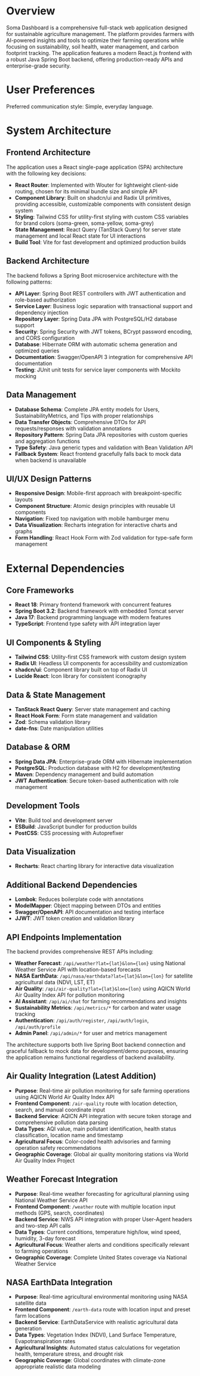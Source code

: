 # Overview

Soma Dashboard is a comprehensive full-stack web application designed for sustainable agriculture management. The platform provides farmers with AI-powered insights and tools to optimize their farming operations while focusing on sustainability, soil health, water management, and carbon footprint tracking. The application features a modern React.js frontend with a robust Java Spring Boot backend, offering production-ready APIs and enterprise-grade security.

# User Preferences

Preferred communication style: Simple, everyday language.

# System Architecture

## Frontend Architecture
The application uses a React single-page application (SPA) architecture with the following key decisions:
- **React Router**: Implemented with Wouter for lightweight client-side routing, chosen for its minimal bundle size and simple API
- **Component Library**: Built on shadcn/ui and Radix UI primitives, providing accessible, customizable components with consistent design system
- **Styling**: Tailwind CSS for utility-first styling with custom CSS variables for brand colors (soma-green, soma-yellow, soma-grey)
- **State Management**: React Query (TanStack Query) for server state management and local React state for UI interactions
- **Build Tool**: Vite for fast development and optimized production builds

## Backend Architecture
The backend follows a Spring Boot microservice architecture with the following patterns:
- **API Layer**: Spring Boot REST controllers with JWT authentication and role-based authorization
- **Service Layer**: Business logic separation with transactional support and dependency injection
- **Repository Layer**: Spring Data JPA with PostgreSQL/H2 database support
- **Security**: Spring Security with JWT tokens, BCrypt password encoding, and CORS configuration
- **Database**: Hibernate ORM with automatic schema generation and optimized queries
- **Documentation**: Swagger/OpenAPI 3 integration for comprehensive API documentation
- **Testing**: JUnit unit tests for service layer components with Mockito mocking

## Data Management
- **Database Schema**: Complete JPA entity models for Users, SustainabilityMetrics, and Tips with proper relationships
- **Data Transfer Objects**: Comprehensive DTOs for API requests/responses with validation annotations
- **Repository Pattern**: Spring Data JPA repositories with custom queries and aggregation functions
- **Type Safety**: Java generic types and validation with Bean Validation API
- **Fallback System**: React frontend gracefully falls back to mock data when backend is unavailable

## UI/UX Design Patterns
- **Responsive Design**: Mobile-first approach with breakpoint-specific layouts
- **Component Structure**: Atomic design principles with reusable UI components
- **Navigation**: Fixed top navigation with mobile hamburger menu
- **Data Visualization**: Recharts integration for interactive charts and graphs
- **Form Handling**: React Hook Form with Zod validation for type-safe form management

# External Dependencies

## Core Frameworks
- **React 18**: Primary frontend framework with concurrent features
- **Spring Boot 3.2**: Backend framework with embedded Tomcat server
- **Java 17**: Backend programming language with modern features
- **TypeScript**: Frontend type safety with API integration layer

## UI Components & Styling
- **Tailwind CSS**: Utility-first CSS framework with custom design system
- **Radix UI**: Headless UI components for accessibility and customization
- **shadcn/ui**: Component library built on top of Radix UI
- **Lucide React**: Icon library for consistent iconography

## Data & State Management
- **TanStack React Query**: Server state management and caching
- **React Hook Form**: Form state management and validation
- **Zod**: Schema validation library
- **date-fns**: Date manipulation utilities

## Database & ORM
- **Spring Data JPA**: Enterprise-grade ORM with Hibernate implementation
- **PostgreSQL**: Production database with H2 for development/testing
- **Maven**: Dependency management and build automation
- **JWT Authentication**: Secure token-based authentication with role management

## Development Tools
- **Vite**: Build tool and development server
- **ESBuild**: JavaScript bundler for production builds
- **PostCSS**: CSS processing with Autoprefixer

## Data Visualization
- **Recharts**: React charting library for interactive data visualization

## Additional Backend Dependencies
- **Lombok**: Reduces boilerplate code with annotations
- **ModelMapper**: Object mapping between DTOs and entities
- **Swagger/OpenAPI**: API documentation and testing interface
- **JJWT**: JWT token creation and validation library

## API Endpoints Implementation
The backend provides comprehensive REST APIs including:
- **Weather Forecast**: `/api/weather?lat={lat}&lon={lon}` using National Weather Service API with location-based forecasts
- **NASA EarthData**: `/api/nasa/earthdata?lat={lat}&lon={lon}` for satellite agricultural data (NDVI, LST, ET)
- **Air Quality**: `/api/air-quality?lat={lat}&lon={lon}` using AQICN World Air Quality Index API for pollution monitoring
- **AI Assistant**: `/api/ai/chat` for farming recommendations and insights
- **Sustainability Metrics**: `/api/metrics/*` for carbon and water usage tracking
- **Authentication**: `/api/auth/register`, `/api/auth/login`, `/api/auth/profile`
- **Admin Panel**: `/api/admin/*` for user and metrics management

The architecture supports both live Spring Boot backend connection and graceful fallback to mock data for development/demo purposes, ensuring the application remains functional regardless of backend availability.

## Air Quality Integration (Latest Addition)
- **Purpose**: Real-time air pollution monitoring for safe farming operations using AQICN World Air Quality Index API
- **Frontend Component**: `/air-quality` route with location detection, search, and manual coordinate input
- **Backend Service**: AQICN API integration with secure token storage and comprehensive pollution data parsing
- **Data Types**: AQI value, main pollutant identification, health status classification, location name and timestamp
- **Agricultural Focus**: Color-coded health advisories and farming operation safety recommendations
- **Geographic Coverage**: Global air quality monitoring stations via World Air Quality Index Project

## Weather Forecast Integration
- **Purpose**: Real-time weather forecasting for agricultural planning using National Weather Service API
- **Frontend Component**: `/weather` route with multiple location input methods (GPS, search, coordinates)
- **Backend Service**: NWS API integration with proper User-Agent headers and two-step API calls
- **Data Types**: Current conditions, temperature high/low, wind speed, humidity, 3-day forecast
- **Agricultural Focus**: Weather alerts and conditions specifically relevant to farming operations
- **Geographic Coverage**: Complete United States coverage via National Weather Service

## NASA EarthData Integration
- **Purpose**: Real-time agricultural environmental monitoring using NASA satellite data
- **Frontend Component**: `/earth-data` route with location input and preset farm locations
- **Backend Service**: EarthDataService with realistic agricultural data generation
- **Data Types**: Vegetation Index (NDVI), Land Surface Temperature, Evapotranspiration rates
- **Agricultural Insights**: Automated status calculations for vegetation health, temperature stress, and drought risk
- **Geographic Coverage**: Global coordinates with climate-zone appropriate realistic data modeling